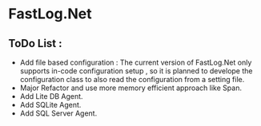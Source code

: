 # FastLog.Net
## ToDo List : 

- Add file based configuration : The current version of FastLog.Net only supports in-code configuration setup , so it is planned to develope the configuration class to also read the configuration from a setting file.
- Major Refactor and use more memory efficient approach like Span<T>.
- Add Lite DB Agent.
- Add SQLite Agent.
- Add SQL Server Agent.  
